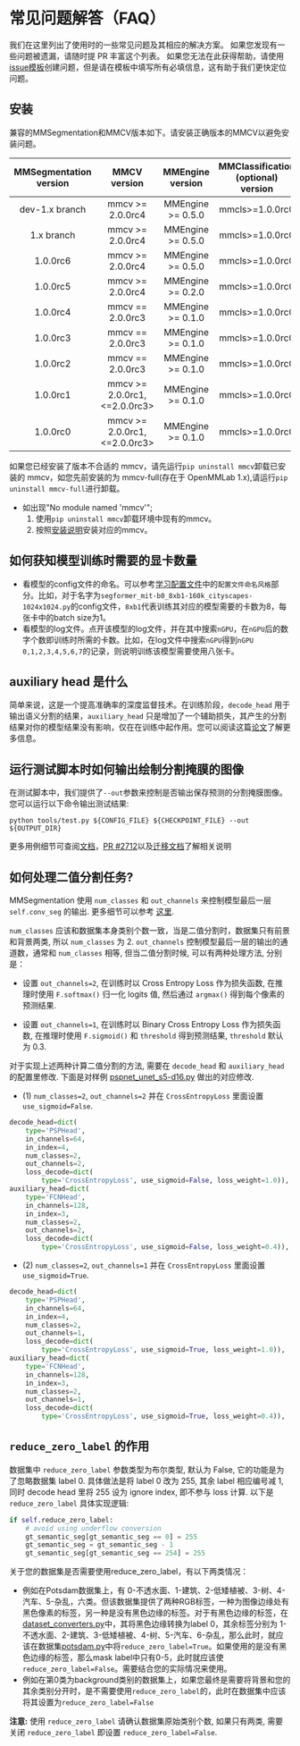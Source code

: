 # 常见问题解答（FAQ）

我们在这里列出了使用时的一些常见问题及其相应的解决方案。 如果您发现有一些问题被遗漏，请随时提 PR 丰富这个列表。 如果您无法在此获得帮助，请使用 [issue模板](https://github.com/open-mmlab/mmsegmentation/blob/dev-1.x/.github/ISSUE_TEMPLATE/error-report.md/)创建问题，但是请在模板中填写所有必填信息，这有助于我们更快定位问题。

## 安装

兼容的MMSegmentation和MMCV版本如下。请安装正确版本的MMCV以避免安装问题。

| MMSegmentation version |          MMCV version          | MMEngine version  | MMClassification (optional) version | MMDetection (optional) version |
| :--------------------: | :----------------------------: | :---------------: | :---------------------------------: | :----------------------------: |
|     dev-1.x branch     |        mmcv >= 2.0.0rc4        | MMEngine >= 0.5.0 |           mmcls>=1.0.0rc0           |       mmdet >= 3.0.0rc6        |
|       1.x branch       |        mmcv >= 2.0.0rc4        | MMEngine >= 0.5.0 |           mmcls>=1.0.0rc0           |       mmdet >= 3.0.0rc6        |
|        1.0.0rc6        |        mmcv >= 2.0.0rc4        | MMEngine >= 0.5.0 |           mmcls>=1.0.0rc0           |       mmdet >= 3.0.0rc6        |
|        1.0.0rc5        |        mmcv >= 2.0.0rc4        | MMEngine >= 0.2.0 |           mmcls>=1.0.0rc0           |        mmdet>=3.0.0rc6         |
|        1.0.0rc4        |        mmcv == 2.0.0rc3        | MMEngine >= 0.1.0 |           mmcls>=1.0.0rc0           |  mmdet>=3.0.0rc4, \<=3.0.0rc5  |
|        1.0.0rc3        |        mmcv == 2.0.0rc3        | MMEngine >= 0.1.0 |           mmcls>=1.0.0rc0           |  mmdet>=3.0.0rc4  \<=3.0.0rc5  |
|        1.0.0rc2        |        mmcv == 2.0.0rc3        | MMEngine >= 0.1.0 |           mmcls>=1.0.0rc0           |  mmdet>=3.0.0rc4  \<=3.0.0rc5  |
|        1.0.0rc1        | mmcv >= 2.0.0rc1, \<=2.0.0rc3> | MMEngine >= 0.1.0 |           mmcls>=1.0.0rc0           |          Not required          |
|        1.0.0rc0        | mmcv >= 2.0.0rc1, \<=2.0.0rc3> | MMEngine >= 0.1.0 |           mmcls>=1.0.0rc0           |          Not required          |

如果您已经安装了版本不合适的 mmcv，请先运行`pip uninstall mmcv`卸载已安装的 mmcv，如您先前安装的为 mmcv-full(存在于 OpenMMLab 1.x),请运行`pip uninstall mmcv-full`进行卸载。

- 如出现"No module named 'mmcv'";
  1. 使用`pip uninstall mmcv`卸载环境中现有的mmcv。
  2. 按照[安装说明](../get_started#best-practices)安装对应的mmcv。

## 如何获知模型训练时需要的显卡数量

- 看模型的config文件的命名。可以参考[学习配置文件](../user_guides/1_config.md)中的`配置文件命名风格`部分。比如，对于名字为`segformer_mit-b0_8xb1-160k_cityscapes-1024x1024.py`的config文件，`8xb1`代表训练其对应的模型需要的卡数为8，每张卡中的batch size为1。
- 看模型的log文件。点开该模型的log文件，并在其中搜索`nGPU`，在`nGPU`后的数字个数即训练时所需的卡数。比如，在log文件中搜索`nGPU`得到`nGPU 0,1,2,3,4,5,6,7`的记录，则说明训练该模型需要使用八张卡。

## auxiliary head 是什么

简单来说，这是一个提高准确率的深度监督技术。在训练阶段，`decode_head` 用于输出语义分割的结果，`auxiliary_head` 只是增加了一个辅助损失，其产生的分割结果对你的模型结果没有影响，仅在在训练中起作用。您可以阅读这篇[论文](https://arxiv.org/pdf/1612.01105.pdf)了解更多信息。

## 运行测试脚本时如何输出绘制分割掩膜的图像

在测试脚本中，我们提供了`--out`参数来控制是否输出保存预测的分割掩膜图像。您可以运行以下命令输出测试结果:

```shell
python tools/test.py ${CONFIG_FILE} ${CHECKPOINT_FILE} --out ${OUTPUT_DIR}
```

更多用例细节可查阅[文档](https://github.com/open-mmlab/mmsegmentation/blob/dev-1.x/docs/zh_cn/user_guides/4_train_test.md#%E6%B5%8B%E8%AF%95%E5%B9%B6%E4%BF%9D%E5%AD%98%E5%88%86%E5%89%B2%E7%BB%93%E6%9E%9C)，[PR #2712](https://github.com/open-mmlab/mmsegmentation/pull/2712)以及[迁移文档](https://github.com/open-mmlab/mmsegmentation/blob/dev-1.x/docs/zh_cn/migration/interface.md#%E6%B5%8B%E8%AF%95%E5%90%AF%E5%8A%A8)了解相关说明

## 如何处理二值分割任务?

MMSegmentation 使用 `num_classes` 和 `out_channels` 来控制模型最后一层 `self.conv_seg` 的输出. 更多细节可以参考 [这里](https://github.com/open-mmlab/mmsegmentation/blob/dev-1.x/mmseg/models/decode_heads/decode_head.py).

`num_classes` 应该和数据集本身类别个数一致，当是二值分割时，数据集只有前景和背景两类, 所以 `num_classes` 为 2. `out_channels` 控制模型最后一层的输出的通道数，通常和 `num_classes` 相等, 但当二值分割时候, 可以有两种处理方法, 分别是：

- 设置 `out_channels=2`, 在训练时以 Cross Entropy Loss 作为损失函数, 在推理时使用 `F.softmax()` 归一化 logits 值, 然后通过 `argmax()` 得到每个像素的预测结果.

- 设置 `out_channels=1`, 在训练时以 Binary Cross Entropy Loss 作为损失函数, 在推理时使用 `F.sigmoid()` 和 `threshold` 得到预测结果, `threshold` 默认为 0.3.

对于实现上述两种计算二值分割的方法, 需要在 `decode_head` 和 `auxiliary_head` 的配置里修改. 下面是对样例 [pspnet_unet_s5-d16.py](https://github.com/open-mmlab/mmsegmentation/blob/dev-1.x/configs/_base_/models/pspnet_unet_s5-d16.py) 做出的对应修改.

- (1) `num_classes=2`, `out_channels=2` 并在 `CrossEntropyLoss` 里面设置 `use_sigmoid=False`.

```python
decode_head=dict(
    type='PSPHead',
    in_channels=64,
    in_index=4,
    num_classes=2,
    out_channels=2,
    loss_decode=dict(
        type='CrossEntropyLoss', use_sigmoid=False, loss_weight=1.0)),
auxiliary_head=dict(
    type='FCNHead',
    in_channels=128,
    in_index=3,
    num_classes=2,
    out_channels=2,
    loss_decode=dict(
        type='CrossEntropyLoss', use_sigmoid=False, loss_weight=0.4)),
```

- (2) `num_classes=2`, `out_channels=1` 并在 `CrossEntropyLoss` 里面设置 `use_sigmoid=True`.

```python
decode_head=dict(
    type='PSPHead',
    in_channels=64,
    in_index=4,
    num_classes=2,
    out_channels=1,
    loss_decode=dict(
        type='CrossEntropyLoss', use_sigmoid=True, loss_weight=1.0)),
auxiliary_head=dict(
    type='FCNHead',
    in_channels=128,
    in_index=3,
    num_classes=2,
    out_channels=1,
    loss_decode=dict(
        type='CrossEntropyLoss', use_sigmoid=True, loss_weight=0.4)),
```

## `reduce_zero_label` 的作用

数据集中 `reduce_zero_label` 参数类型为布尔类型, 默认为 False, 它的功能是为了忽略数据集 label 0. 具体做法是将 label 0 改为 255, 其余 label 相应编号减 1, 同时 decode head 里将 255 设为 ignore index, 即不参与 loss 计算.
以下是 `reduce_zero_label` 具体实现逻辑:

```python
if self.reduce_zero_label:
    # avoid using underflow conversion
    gt_semantic_seg[gt_semantic_seg == 0] = 255
    gt_semantic_seg = gt_semantic_seg - 1
    gt_semantic_seg[gt_semantic_seg == 254] = 255
```

关于您的数据集是否需要使用reduce_zero_label，有以下两类情况：

- 例如在Potsdam数据集上，有 0-不透水面、1-建筑、2-低矮植被、3-树、4-汽车、5-杂乱，六类。但该数据集提供了两种RGB标签，一种为图像边缘处有黑色像素的标签，另一种是没有黑色边缘的标签。对于有黑色边缘的标签，在 [dataset_converters.py](https://github.com/open-mmlab/mmsegmentation/blob/dev-1.x/tools/dataset_converters/potsdam.py)中，其将黑色边缘转换为label 0，其余标签分别为 1-不透水面、2-建筑、3-低矮植被、4-树、5-汽车、6-杂乱，那么此时，就应该在数据集[potsdam.py](https://github.com/open-mmlab/mmsegmentation/blob/ff95416c3b5ce8d62b9289f743531398efce534f/mmseg/datasets/potsdam.py#L23)中将`reduce_zero_label=True`。如果使用的是没有黑色边缘的标签，那么mask label中只有0-5，此时就应该使`reduce_zero_label=False`。需要结合您的实际情况来使用。
- 例如在第0类为background类别的数据集上，如果您最终是需要将背景和您的其余类别分开时，是不需要使用`reduce_zero_label`的，此时在数据集中应该将其设置为`reduce_zero_label=False`

**注意:** 使用 `reduce_zero_label` 请确认数据集原始类别个数, 如果只有两类, 需要关闭 `reduce_zero_label` 即设置 `reduce_zero_label=False`.

